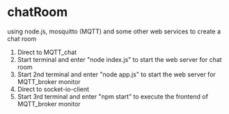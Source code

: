 # chatRoom
using  node.js, mosquitto (MQTT) and some other web services to create a chat room

1. Direct to MQTT_chat
2. Start terminal and enter "node index.js" to start the web server for chat room
3. Start 2nd terminal and enter "node app.js" to start the web server for MQTT_broker monitor
4. Direct to socket-io-client
5. Start 3rd terminal and enter "npm start" to execute the frontend of MQTT_broker monitor
